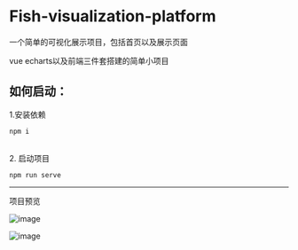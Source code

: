 # Fish-visualization-platform
一个简单的可视化展示项目，包括首页以及展示页面

vue echarts以及前端三件套搭建的简单小项目

## 如何启动：
1.安装依赖

`npm i`

<br>2. 启动项目

`npm run serve`

***

项目预览

![image](https://github.com/StoneWNL/Fish-visualization-platform/assets/142352962/9fe25989-ebf9-4eb7-92c0-3db25f2818d9)

![image](https://github.com/StoneWNL/Fish-visualization-platform/assets/142352962/f8afd0d7-d0a6-40e4-9027-3c6d6673ee5b)
